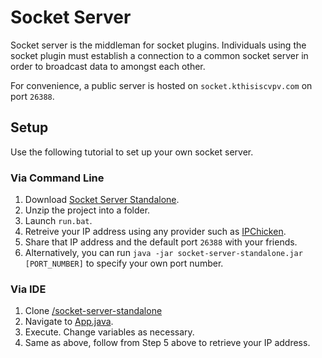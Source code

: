 # Socket Server

Socket server is the middleman for socket plugins. Individuals using the socket plugin must establish a connection to a common socket server in order to broadcast data to amongst each other.

For convenience, a public server is hosted on ``socket.kthisiscvpv.com`` on port ``26388``.

## Setup

Use the following tutorial to set up your own socket server.

### Via Command Line

1. Download [Socket Server Standalone](https://github.com/kThisIsCvpv/bexternalplugins/releases/download/2.0.7/socket-server-standalone.zip).
2. Unzip the project into a folder.
3. Launch ``run.bat``.
4. Retreive your IP address using any provider such as [IPChicken](https://www.ipchicken.com/).
5. Share that IP address and the default port ``26388`` with your friends.
6. Alternatively, you can run ``java -jar socket-server-standalone.jar [PORT_NUMBER]`` to specify your own port number.

### Via IDE

1. Clone [/socket-server-standalone](./socket-server-standalone)
2. Navigate to [App.java](./socket-server-standalone/src/com/kthisiscvpv/App.java).
3. Execute. Change variables as necessary.
4. Same as above, follow from Step 5 above to retrieve your IP address.
